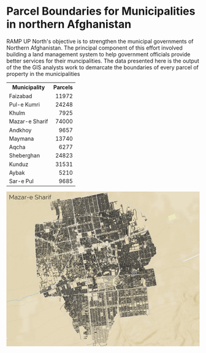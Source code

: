 # Parcel Boundaries for Municipalities in northern Afghanistan
RAMP UP North's objective is to strengthen the municipal governments of Northern Afghanistan. 
The principal component of this effort involved building a land management system to help government officials  provide better services for their muncipalities.
The data presented here is the output of the the GIS analysts work to demarcate the boundaries of every parcel of property in the municipalities

<table>
	<tr><th>Municipality</th><th align='right'>Parcels</th></tr>
    <tr>
        <td>Faizabad</td> <td align='right'>11972</td>
    </tr>
    <tr>
        <td>Pul-e Kumri</td> <td align='right'>24248</td>
    </tr>
    <tr>
        <td>Khulm</td> <td align='right'>7925</td>
    </tr>
    <tr>
        <td>Mazar-e Sharif</td><td align='right'>74000</td>
    </tr>
    <tr>
        <td>Andkhoy</td> <td align='right'>9657</td>
    </tr>
    <tr>
        <td>Maymana</td> <td align='right'>13740</td>
    </tr>
    <tr>
        <td>Aqcha</td> <td align='right'>6277</td>
    </tr>
    <tr>
        <td>Sheberghan</td> <td align='right'>24823</td>
    </tr>
    <tr>
        <td>Kunduz</td> <td align='right'>31531</td>
    </tr>
    <tr>
        <td>Aybak</td> <td align='right'>5210</td>
    </tr>
    <tr>
        <td>Sar-e Pul</td> <td align='right'>9685</td>
    </tr>
</table>




![Alt text](Mazar_image.png)